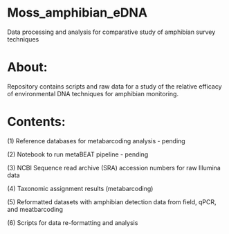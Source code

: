 # Moss_amphibian_eDNA
Data processing and analysis for comparative study of amphibian survey techniques

# About:
Repository contains scripts and raw data for a study of the relative efficacy of environmental DNA techniques for amphibian monitoring.

# Contents:
(1) Reference databases for metabarcoding analysis - pending

(2) Notebook to run metaBEAT pipeline - pending

(3) NCBI Sequence read archive (SRA) accession numbers for raw Illumina data

(4) Taxonomic assignment results (metabarcoding) 

(5) Reformatted datasets with amphibian detection data from field, qPCR, and meatbarcoding

(6) Scripts for data re-formatting and analysis




